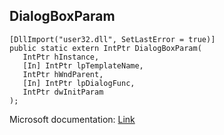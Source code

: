 ## DialogBoxParam

```
[DllImport("user32.dll", SetLastError = true)]
public static extern IntPtr DialogBoxParam(
   IntPtr hInstance,
   [In] IntPtr lpTemplateName,
   IntPtr hWndParent,
   [In] IntPtr lpDialogFunc,
   IntPtr dwInitParam
);
```

Microsoft documentation: [Link](https://docs.microsoft.com/en-us/windows/win32/api/winuser/nf-winuser-dialogboxparama)
